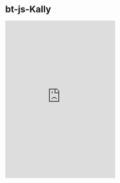# bt-js-Kally

<iframe src="https://discordapp.com/widget?id=420316735149965322&theme=dark" width="350" height="500" allowtransparency="true" frameborder="0"></iframe>


